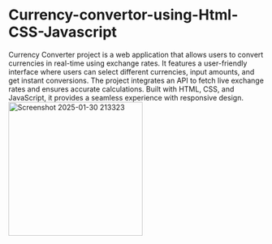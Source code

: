 # Currency-convertor-using-Html-CSS-Javascript
Currency Converter project is a web application that allows users to convert currencies in real-time using exchange rates. It features a user-friendly interface where users can select different currencies, input amounts, and get instant conversions. The project integrates an API to fetch live exchange rates and ensures accurate calculations. Built with HTML, CSS, and JavaScript, it provides a seamless experience with responsive design.
<img width="264" alt="Screenshot 2025-01-30 213323" src="https://github.com/user-attachments/assets/1d771f67-7fe4-42ad-aae8-28506525d2d4" />

